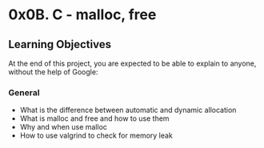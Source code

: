 # 0x0B. C - malloc, free
## Learning Objectives
At the end of this project, you are expected to be able to explain to anyone, without the help of Google:

### General
- What is the difference between automatic and dynamic allocation
- What is malloc and free and how to use them
- Why and when use malloc
- How to use valgrind to check for memory leak